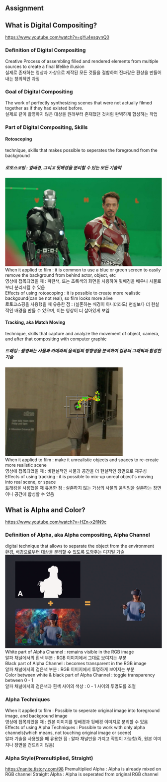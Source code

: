 ## Assignment
## What is Digital Compositing?  
https://www.youtube.com/watch?v=gYu4esqvnQ0

### Definition of Digital Compositing  
Creative Process of assembling filled and rendered elements from multiple sources to create a final lifelike illusion  
실제로 존재하는 영상과 가상으로 제작된 모든 것들을 결합하여 진짜같은 환상을 만들어내는 창의적인 과정  

### Goal of Digital Compositing  
The work of perfectly synthesizing scenes that were not actually filmed together as if they had existed before.  
실제로 같이 촬영하지 않은 대상을 원래부터 존재했던 것처럼 완벽하게 합성하는 작업  

### Part of Digital Compositing, Skills  
#### Rotoscoping  
technique, skills that makes possible to seperates the foreground from the background  
##### 로토스코핑 : 앞배경, 그리고 뒷배경을 분리할 수 있는 모든 기술력  
![Rotoscoping](https://github.com/fanxysonaka/2D-Digital-Compositing/blob/master/Week%203/Rotoscoping.jpg?raw=true)  
When it applied to film : it is common to use a blue or green screen to easily remove the background from behind actor, object, etc  
영상에 접목되었을 때 : 파란색, 또는 초록색의 화면을 사용하여 뒷배경을 배우나 사물로부터 분리시킬 수 있음  
Effects of using rotoscoping : it is possible to create more realistic backgound(can be not real), so film looks more alive  
로토코스핑을 사용했을 때 유용한 점 : (실존하는 배경이 아니더라도) 현실보다 더 현실적인 배경을 만들 수 있으며, 이는 영상이 더 살아있게 보임  

#### Tracking, aka Match Moving   
technique, skills that capture and analyze the movement of object, camera, and after that compositing with computer graphic  
##### 트래킹 : 촬영되는 사물과 카메라의 움직임의 방향성을 분석하여 컴퓨터 그래픽과 합성한 기술  
![Tracking](https://github.com/fanxysonaka/2D-Digital-Compositing/blob/master/Week%203/Tracking.png?raw=true)  
When it applied to film : make it unrealistic objects and spaces to re-create more realistic scene  
영상에 접목되었을 때 : 비현실적인 사물과 공간을 더 현실적인 장면으로 재구성  
Effects of using tracking : it is possible to mix-up unreal object's moving into real scene, or space  
트래킹을 사용했을 때 유용한 점 : 실존하지 않는 가상의 사물의 움직임을 실존하는 장면이나 공간에 합성할 수 있음  


## What is Alpha and Color?  
https://www.youtube.com/watch?v=HZn-x2fiN9c  

### Definition of Alpha, aka Alpha compositing, Alpha Channel  
digital technique that allows to separate the object from the environment  
환경, 배경으로부터 대상을 분리할 수 있도록 도와주는 디지털 기술  
![Alpha](https://github.com/fanxysonaka/2D-Digital-Compositing/blob/master/Week%203/Alpha.png?raw=true)  
White part of Alpha Channel : remains visible in the RGB image  
알파 채널에서의 흰색 부분 : RGB 이미지에서 그대로 보여지는 부분  
Black part of Alpha Channel : becomes transparent in the RGB image  
알파 채널에서의 검은색 부분 : RGB 이미지에서 투명하게 보여지는 부분  
Color between white & black part of Alpha Channel : toggle transparency between 0 - 1  
알파 채널에서의 검은색과 흰색 사이의 색상 : 0 - 1 사이의 투명도를 조절  

### Alpha Techniques  
When it applied to film : Possible to seperate original image into foreground image, and background image   
영상에 접목되었을 때 : 원본 이미지를 앞배경과 뒷배경 이미지로 분리할 수 있음  
Effects of using Alpha Techniques : Possible to work with only alpha channels(which means, not touching original image or scene)  
알파 기술을 사용했을 때 유용한 점 : 알파 채널만을 가지고 작업이 가능함(즉, 원본 이미지나 장면을 건드리지 않음)  

### Alpha Style(Premultiplied, Straight)  
https://nanite.tistory.com/98
Premultiplied Alpha : Alpha is already mixed on RGB channel
Straight Alpha : Alpha is seperated from original RGB channel
